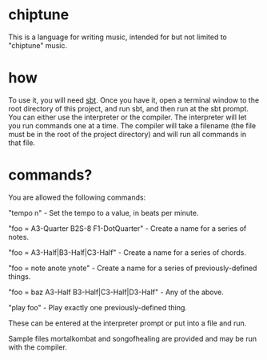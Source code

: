 # chiptune
This is a language for writing music, intended for but not limited to "chiptune"
music.

# how
To use it, you will need [sbt](www.scala-sbt.org).  Once you have it,
open a terminal window to the root directory of this project, and run sbt, and
then run at the sbt prompt.  You can either use the interpreter or the compiler.
The interpreter will let you run commands one at a time.  The compiler will take
a filename (the file must be in the root of the project directory) and will run
all commands in that file.

# commands?
You are allowed the following commands:

"tempo n" - Set the tempo to a value, in beats per minute.

"foo = A3-Quarter B2S-8 F1-DotQuarter" - Create a name for a series of notes.

"foo = A3-Half|B3-Half|C3-Half" - Create a name for a series of chords.

"foo = note anote ynote" - Create a name for a series of previously-defined
things.

"foo = baz A3-Half B3-Half|C3-Half|D3-Half" - Any of the above.

"play foo" - Play exactly one previously-defined thing.

These can be entered at the interpreter prompt or put into a file and run.

Sample files mortalkombat and songofhealing are provided and may be run with the
compiler.
